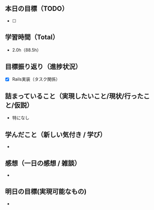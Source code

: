 ## 本日の目標（TODO）

- [ ]

## 学習時間（Total）

- 2.0h（88.5h）

## 目標振り返り（進捗状況）

- [x] Rails実装（タスク関係）

## 詰まっていること（実現したいこと/現状/行ったこと/仮説）

- 特になし

## 学んだこと（新しい気付き / 学び）

- 

## 感想（一日の感想 / 雑談）
-

## 明日の目標(実現可能なもの)
-
